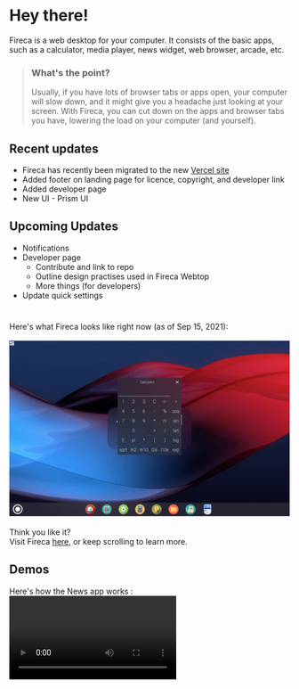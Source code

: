 
# Hey there!

Fireca is a web desktop for your computer. It consists of the basic apps, 
such as a calculator, media player, news widget, web browser, arcade, etc.

> ### What's the point?
> Usually, if you have lots of browser tabs or apps open, your computer will slow down, and it might give you a headache just looking at your screen. 
With Fireca, you can cut down on the apps and browser tabs you have, lowering the load on
your computer (and yourself).

## Recent updates

* Fireca has recently been migrated to the new [Vercel site](https://fireca.vercel.app)
* Added footer on landing page for licence, copyright, and developer link
* Added developer page
* New UI - Prism UI

## Upcoming Updates

* Notifications
* Developer page
  * Contribute and link to repo
  * Outline design practises used in Fireca Webtop
  * More things (for developers)
* Update quick settings

#

Here's what Fireca looks like right now (as of Sep 15, 2021):<br><br>
![Fireca Webtop](/fw.png "Fireca Webtop")<br><br>
Think you like it?<br>
Visit Fireca [here](https://fireca.vercel.app), or keep scrolling to learn more.

## Demos

Here's how the News app works :
![Fireca News](/Screen%20Recording%202021-09-27%20at%204.12.58%20PM.mov "Fireca News")<br><br>
